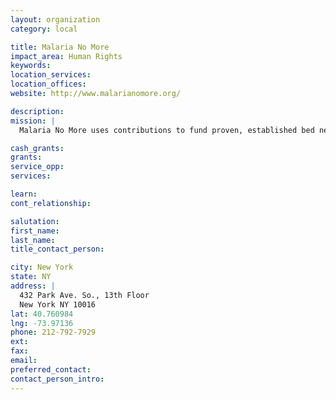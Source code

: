 ```yaml
---
layout: organization
category: local

title: Malaria No More
impact_area: Human Rights
keywords: 
location_services: 
location_offices: 
website: http://www.malarianomore.org/

description: 
mission: |
  Malaria No More uses contributions to fund proven, established bed net distribution programs throughout Africa. Each $10 gift provides a family a bed net, part of each $10 goes to help control the spread of malaria. Our students learned of the malaria problem in Africa through a social studies lesson they did in Africa.

cash_grants: 
grants: 
service_opp: 
services: 

learn: 
cont_relationship: 

salutation: 
first_name: 
last_name: 
title_contact_person: 

city: New York
state: NY
address: |
  432 Park Ave. So., 13th Floor  
  New York NY 10016
lat: 40.760984
lng: -73.97136
phone: 212-792-7929
ext: 
fax: 
email: 
preferred_contact: 
contact_person_intro: 
---
```

